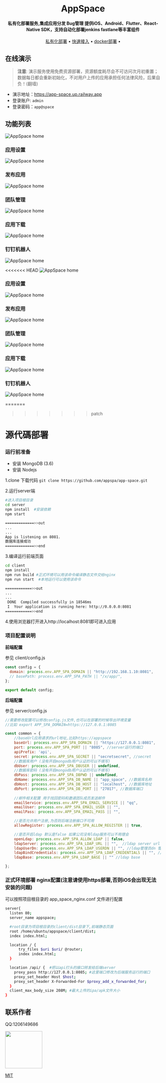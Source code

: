 <div align='center'>

  <h1>AppSpace</h1>

  <h4>
    私有化部署服务,集成应用分发 Bug管理 提供iOS、Android、Flutter、React-Native SDK，支持自动化部署jenkins fastlane等丰富组件 
  </h4>

  <div>
    <a href="https://appspa.github.io/">私有化部署</a> •
    <a href="https://appspa.github.io/docs/developer-guide">快速接入</a> •
    <a href="https://github.com/appspa/app-space-docker">docker部署</a> •
  </div>
</div>

## 在线演示
> **注意**: 演示服务使用免费资源部署，资源额度耗尽会不可访问次月初重置；数据每日都会重新初始化，不对用户上传的应用承担任何法律风险，后果自负！(翻墙)

- 演示地址：https://app-space.up.railway.app
- 登录账户: `admin`
- 登录密码：`app@space`

## 功能列表

![AppSpace home](https://github.com/appspa/appspa.github.io/blob/main/static/img/img_6.png)
### 应用设置
![AppSpace home](https://github.com/appspa/appspa.github.io/blob/main/static/img/img_4.png)
### 发布应用
![AppSpace home](https://github.com/appspa/appspa.github.io/blob/main/static/img/img_5.png)
### 团队管理
![AppSpace home](https://github.com/appspa/appspa.github.io/blob/main/static/img/img_3.png)
### 应用下载
![AppSpace home](https://github.com/appspa/appspa.github.io/blob/main/static/img/img_2.png)
### 钉钉机器人
![AppSpace home](https://github.com/appspa/appspa.github.io/blob/main/static/img/img_1.png)

<<<<<<< HEAD
![AppSpace home](https://github.com/appspa/appspa.github.io/blob/main/static/img/img_6.png)
### 应用设置
![AppSpace home](https://github.com/appspa/appspa.github.io/blob/main/static/img/img_4.png)
### 发布应用
![AppSpace home](https://github.com/appspa/appspa.github.io/blob/main/static/img/img_5.png)
### 团队管理
![AppSpace home](https://github.com/appspa/appspa.github.io/blob/main/static/img/img_3.png)
### 应用下载
![AppSpace home](https://github.com/appspa/appspa.github.io/blob/main/static/img/img_2.png)
### 钉钉机器人
![AppSpace home](https://github.com/appspa/appspa.github.io/blob/main/static/img/img_1.png)

=======
>>>>>>> patch
# 源代碼部署


### 运行前准备

* 安装 MongoDB (3.6)
* 安装 Nodejs


1.clone 下载代码 `git clone https://github.com/appspa/app-space.git`

2.运行server端

```bash
#进入项目根目录
cd server
npm install  #安装依赖
npm start

=============>>out
...
...
App is listening on 8081.
数据库连接成功
=============>>end
```

3.编译运行前端页面

```Bash
cd client
npm install
npm run build #正式环境可以用该命令编译静态文件交给nginx
npm run start  #本地运行可以使用该命令

============>>out
...
...
 DONE  Compiled successfully in 18546ms                                                
 I  Your application is running here: http://0.0.0.0:8081
============>>end
```

4.使用浏览器打开进入http://localhost:8081即可进入应用




### 项目配置说明

**前端配置**

参见 client/config.js
```javascript
const config = {
  domain: process.env.APP_SPA_DOMAIN || "http://192.168.1.10:8081",
  // basePath: process.env.APP_SPA_PATH || "/x/app/",
};

export default config;

```

**后端配置**

参见 server/config.js

```javascript
//需要修改配置可以修改config.js文件,也可以在部署的时候导出环境变量
//比如 export APP_SPA_DOMAIN=https://127.0.0.1:8085

const common = {
    //baseUrl应用请求的url地址,比如https://appspace
    baseUrl: process.env.APP_SPA_DOMAIN || "https://127.0.0.1:8081", 
    port: process.env.APP_SPA_PORT || "8085", //server运行的端口
    apiPrefix: 'api',
    secret: process.env.APP_SPA_SECRET || "secretsecret", //secret
    //数据库用户 (没有开启mongodb用户认证的可以不填写)
    dbUser: process.env.APP_SPA_DBUSER || undefined,  
    //数据库密码 (没有开启mongodb用户认证的可以不填写)
    dbPass: process.env.APP_SPA_DBPWD || undefined,  
    dbName: process.env.APP_SPA_DB_NAME || "app_space", //数据库名称
    dbHost: process.env.APP_SPA_DB_HOST || "localhost", //数据库地址
    dbPort: process.env.APP_SPA_DB_PORT || "27017", //数据库端口
	
    //邮件相关配置 用于找回密码和邀请团队成员发送邮件
    emailService: process.env.APP_SPA_EMAIL_SERVICE || "qq", 
    emailUser: process.env.APP_SPA_EMAIL_USER || "", 
    emailPass: process.env.APP_SPA_EMAIL_PASS || "",

    //是否允许用户注册,为否则后端注册接口不可用
    allowRegister: process.env.APP_SPA_ALLOW_REGISTER || true, 

    //是否开启ldap 默认是false 如果公司没有ldap服务可以不用理会
    openLdap: process.env.APP_SPA_ALLOW_LDAP || false, 
    ldapServer: process.env.APP_SPA_LDAP_URL || "",  //ldap server url
    ldapUserDn: process.env.APP_SPA_LDAP_USERDN || "", //ldap管理员dn 管理员用户名
    ldapBindCredentials: process.env.APP_SPA_LDAP_CREDENTIALS || "", //ldap管理员密码
    ldapBase: process.env.APP_SPA_LDAP_BASE || "" //ldap base

};
```





### 正式环境部署 nginx配置(注意请使用https部署,否则iOS会出现无法安装的问题)

可以按照项目根目录的 app_space_nginx.conf 文件进行配置

```bash
server{
  listen 80;
  server_name appspace;

  #root目录为项目根目录的client/dist目录下,前端静态页面
  root /home/ubuntu/appspace/client/dist;
  index index.html;

  location / {
      try_files $uri $uri/ @router;
      index index.html;
  }

  location /api/ {  #把以api打头的接口转发给后端server
    proxy_pass http://127.0.0.1:8085; #这里端口修改为后端服务运行的端口
    proxy_set_header Host $host;
    proxy_set_header X-Forwarded-For $proxy_add_x_forwarded_for;
  }
  client_max_body_size 208M; #最大上传的ipa/apk文件大小
}
```
[//]: # ()
[//]: # (## 在线演示)

[//]: # ()
[//]: # (## 发布协议)
## 联系作者
QQ:1206149686

<img src="https://github.com/appspa/appspa.github.io/blob/main/static/img/qq.png" height=120/>

[MIT][mit-link]


[app-space-ios-sdk]: https://github.com/appspa/app-space-ios-sdk
[app-space-android-sdk]: https://github.com/appspa/app-space-android-sdk
[fastlane-plugin-app-space]: https://github.com/appspa/fastlane-plugin-app-space
[mit-link]: https://github.com/appspa/app-space/blob/develop/CHANGELOG.md
